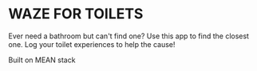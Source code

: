 # WAZE FOR TOILETS
Ever need a bathroom but can't find one? Use this app to find the closest one. Log your toilet experiences to help the cause!

Built on MEAN stack
